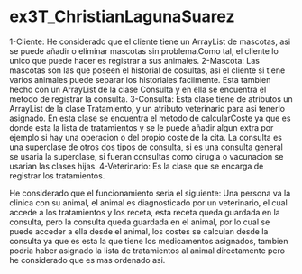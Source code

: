 # ex3T_ChristianLagunaSuarez
1-Cliente: He considerado que el cliente tiene un ArrayList de mascotas, asi se puede añadir o eliminar mascotas sin problema.Como tal, el cliente lo unico que puede hacer es registrar a sus animales.
2-Mascota: Las mascotas son las que poseen el historial de cosultas, asi el cliente si tiene varios animales puede separar los historiales facilmente. Esta tambien hecho con un ArrayList de la clase Consulta y en ella se encuentra el metodo de registrar la consulta.
3-Consulta: Esta clase tiene de atributos un ArrayList de la clase Tratamiento, y un atributo veterinario para asi tenerlo asignado. 
En esta clase se encuentra el metodo de calcularCoste ya que es donde esta la lista de tratamientos y se le puede añadir algun extra por ejemplo si hay una operacion o del propio coste de la cita.
La consulta es una superclase de otros dos tipos de consulta, si es una consulta general se usaria la superclase, si fueran consultas como cirugia o vacunacion se usarian las clases hijas.
4-Veterinario: Es la clase que se encarga de registrar los tratamientos.

He considerado que el funcionamiento seria el siguiente: Una persona va la clinica con su animal, el animal es diagnosticado por un veterinario, el cual accede a los tratamientos y los receta, esta receta queda guardada en la consulta, pero la consulta queda guardada en el animal, por lo cual se puede acceder a ella desde el animal, los costes se calculan desde la consulta ya que es esta la que tiene los medicamentos asignados, tambien podria haber asignado la lista de tratamientos al animal directamente pero he considerado que es mas ordenado asi.
